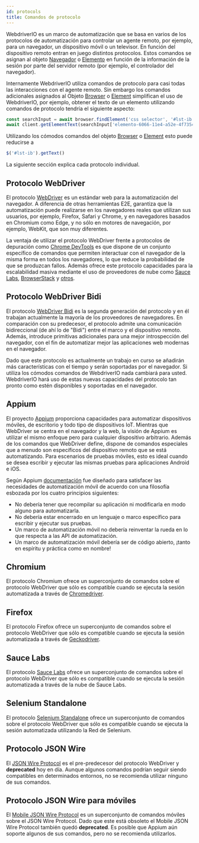 ```yaml
---
id: protocols
title: Comandos de protocolo
---
```


WebdriverIO es un marco de automatización que se basa en varios de los protocolos de automatización para controlar un agente remoto, por ejemplo, para un navegador, un dispositivo móvil o un televisor. En función del dispositivo remoto entran en juego distintos protocolos. Estos comandos se asignan al objeto [Navegador](/docs/api/browser) o [Elemento](/docs/api/elemento) en función de la información de la sesión por parte del servidor remoto (por ejemplo, el controlador del navegador).

Internamente WebdriverIO utiliza comandos de protocolo para casi todas las interacciones con el agente remoto. Sin embargo los comandos adicionales asignados al Objeto [Browser](/docs/api/browser) o [Element](/docs/api/element) simplifican el uso de WebdriverIO, por ejemplo, obtener el texto de un elemento utilizando comandos de protocolo tendría el siguiente aspecto:

```js
const searchInput = await browser.findElement('css selector', '#lst-ib')
await client.getElementText(searchInput['elemento-6066-11e4-a52e-4f735466cecf'])
```

Utilizando los cómodos comandos del objeto [Browser](/docs/api/browser) o [Element](/docs/api/element) esto puede reducirse a

```js
$('#lst-ib').getText()
```

La siguiente sección explica cada protocolo individual.

## Protocolo WebDriver

El protocolo [WebDriver](https://w3c.github.io/webdriver/#elements) es un estándar web para la automatización del navegador. A diferencia de otras herramientas E2E, garantiza que la automatización puede realizarse en los navegadores reales que utilizan sus usuarios, por ejemplo, Firefox, Safari y Chrome, y en navegadores basados en Chromium como Edge, y no sólo en motores de navegación, por ejemplo, WebKit, que son muy diferentes.

La ventaja de utilizar el protocolo WebDriver frente a protocolos de depuración como [Chrome DevTools](https://w3c.github.io/webdriver/#elements) es que dispone de un conjunto específico de comandos que permiten interactuar con el navegador de la misma forma en todos los navegadores, lo que reduce la probabilidad de que se produzcan fallos. Además ofrece este protocolo capacidades para la escalabilidad masiva mediante el uso de proveedores de nube como [Sauce Labs](https://saucelabs.com/), [BrowserStack](https://www.browserstack.com/) y [otros](https://github.com/christian-bromann/awesome-selenium#cloud-services).

## Protocolo WebDriver Bidi

El protocolo [WebDriver Bidi](https://w3c.github.io/webdriver-bidi/) es la segunda generación del protocolo y en él trabajan actualmente la mayoría de los proveedores de navegadores. En comparación con su predecesor, el protocolo admite una comunicación bidireccional (de ahí lo de "Bidi") entre el marco y el dispositivo remoto. Además, introduce primitivas adicionales para una mejor introspección del navegador, con el fin de automatizar mejor las aplicaciones web modernas en el navegador.

Dado que este protocolo es actualmente un trabajo en curso se añadirán más características con el tiempo y serán soportadas por el navegador. Si utiliza los cómodos comandos de WebdriverIO nada cambiará para usted. WebdriverIO hará uso de estas nuevas capacidades del protocolo tan pronto como estén disponibles y soportadas en el navegador.

## Appium

El proyecto [Appium](https://appium.io/) proporciona capacidades para automatizar dispositivos móviles, de escritorio y todo tipo de dispositivos IoT. Mientras que WebDriver se centra en el navegador y la web, la visión de Appium es utilizar el mismo enfoque pero para cualquier dispositivo arbitrario. Además de los comandos que WebDriver define, dispone de comandos especiales que a menudo son específicos del dispositivo remoto que se está automatizando. Para escenarios de pruebas móviles, esto es ideal cuando se desea escribir y ejecutar las mismas pruebas para aplicaciones Android e iOS.

Según Appium [documentación](https://appium.io/docs/en/about-appium/intro/?lang=en) fue diseñado para satisfacer las necesidades de automatización móvil de acuerdo con una filosofía esbozada por los cuatro principios siguientes:

- No debería tener que recompilar su aplicación ni modificarla en modo alguno para automatizarla.
- No debería estar encerrado en un lenguaje o marco específico para escribir y ejecutar sus pruebas.
- Un marco de automatización móvil no debería reinventar la rueda en lo que respecta a las API de automatización.
- Un marco de automatización móvil debería ser de código abierto, ¡tanto en espíritu y práctica como en nombre!

## Chromium

El protocolo Chromium ofrece un superconjunto de comandos sobre el protocolo WebDriver que sólo es compatible cuando se ejecuta la sesión automatizada a través de [Chromedriver](https://chromedriver.chromium.org/chromedriver-canary).

## Firefox

El protocolo Firefox ofrece un superconjunto de comandos sobre el protocolo WebDriver que sólo es compatible cuando se ejecuta la sesión automatizada a través de [Geckodriver](https://github.com/mozilla/geckodriver).

## Sauce Labs

El protocolo [Sauce Labs](https://saucelabs.com/) ofrece un superconjunto de comandos sobre el protocolo WebDriver que sólo es compatible cuando se ejecuta la sesión automatizada a través de la nube de Sauce Labs.

## Selenium Standalone

El protocolo [Selenium Standalone](https://www.selenium.dev/documentation/grid/advanced_features/endpoints/) ofrece un superconjunto de comandos sobre el protocolo WebDriver que sólo es compatible cuando se ejecuta la sesión automatizada utilizando la Red de Selenium.

## Protocolo JSON Wire

El [JSON Wire Protocol](https://www.selenium.dev/documentation/legacy/json_wire_protocol/) es el pre-predecesor del protocolo WebDriver y __deprecated__ hoy en día. Aunque algunos comandos podrían seguir siendo compatibles en determinados entornos, no se recomienda utilizar ninguno de sus comandos.

## Protocolo JSON Wire para móviles

El [Mobile JSON Wire Protocol](https://github.com/SeleniumHQ/mobile-spec/blob/master/spec-draft.md) es un superconjunto de comandos móviles sobre el JSON Wire Protocol. Dado que este está obsoleto el Mobile JSON Wire Protocol también quedó __deprecated__. Es posible que Appium aún soporte algunos de sus comandos, pero no se recomienda utilizarlos.
